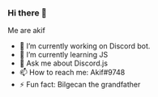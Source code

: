 ### Hi there 👋
Me are akif


- 🔭 I’m currently working on Discord bot.
- 🌱 I’m currently learning JS
- 💬 Ask me about Discord.js
- 📫 How to reach me: Akif#9748
- ⚡ Fun fact: Bilgecan the grandfather

